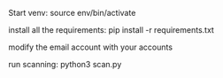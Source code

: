 Start venv:
source env/bin/activate

install all the requirements:
pip install -r requirements.txt

modify the email account with your accounts

run scanning:
python3 scan.py
